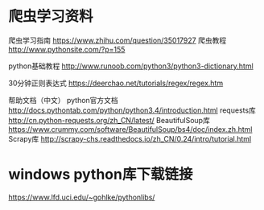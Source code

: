 # 爬虫学习资料
爬虫学习指南
https://www.zhihu.com/question/35017927
爬虫教程
http://www.pythonsite.com/?p=155

python基础教程
http://www.runoob.com/python3/python3-dictionary.html

30分钟正则表达式
https://deerchao.net/tutorials/regex/regex.htm

帮助文档（中文）
python官方文档
http://docs.pythontab.com/python/python3.4/introduction.html
requests库
http://cn.python-requests.org/zh_CN/latest/
BeautifulSoup库
https://www.crummy.com/software/BeautifulSoup/bs4/doc/index.zh.html
Scrapy库
http://scrapy-chs.readthedocs.io/zh_CN/0.24/intro/tutorial.html

# windows python库下载链接
https://www.lfd.uci.edu/~gohlke/pythonlibs/